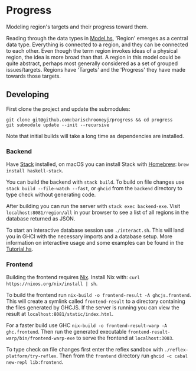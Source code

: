 # Progress

Modeling region's targets and their progress toward them.

Reading through the data types in [Model.hs](src/Model.hs), 'Region' emerges as
a central data type. Everything is connected to a region, and they can be
connected to each other. Even though the term region invokes ideas of a physical
region, the idea is more broad than that. A region in this model could be quite
abstract, perhaps most generally considered as a set of grouped issues/targets.
Regions have 'Targets' and the 'Progress' they have made towards those targets.

## Developing

First clone the project and update the submodules:

```
git clone git@github.com:barischrooneyj/progress && cd progress
git submodule update --init --recursive
```

Note that initial builds will take a long time as dependencies are installed.

### Backend

Have [Stack](https://docs.haskellstack.org/en/stable/README/#how-to-install)
installed, on macOS you can install Stack with [Homebrew](https://brew.sh/):
`brew install haskell-stack`.

You can build the backend with `stack build`. To build on file changes use
`stack build --file-watch --fast`, or `ghcid` from the `backend` directory to
type check without generating code.

After building you can run the server with `stack exec backend-exe`. Visit
`localhost:8081/region/all` in your browser to see a list of all regions in the
database returned as JSON.

To start an interactive database session use `./interact.sh`. This will land you
in GHCI with the necessary imports and a database setup. More information on
interactive usage and some examples can be found in the
[Tutorial.hs](backend/src/Tutorial.hs).

### Frontend

Building the frontend requires [Nix](https://nixos.org/nix/). Install Nix with:
`curl https://nixos.org/nix/install | sh`.

To build the frontend run `nix-build -o frontend-result -A ghcjs.frontend`. This
will create a symlink called `frontend-result` to a directory containing the
files generated by GHCJS. If the server is running you can view the result at
`localhost:8081/static/index.html`.

For a faster build use GHC `nix-build -o frontend-result-warp -A ghc.frontend`.
Then run the generated executable `frontend-result-warp/bin/frontend-warp-exe`
to serve the frontend at `localhost:3003`.

To type check on file changes first enter the reflex sandbox with
`./reflex-platform/try-reflex`. Then from the `frontend` directory run `ghcid -c
cabal new-repl lib:frontend`.
